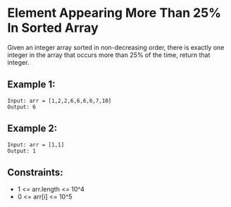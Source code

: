 # Element Appearing More Than 25% In Sorted Array

Given an integer array sorted in non-decreasing order, there is exactly one integer in the array that occurs more than 25% of the time, return that integer.

## Example 1:

```
Input: arr = [1,2,2,6,6,6,6,7,10]
Output: 6
```

## Example 2:

```
Input: arr = [1,1]
Output: 1
```

## Constraints:

- 1 <= arr.length <= 10^4
- 0 <= arr[i] <= 10^5
